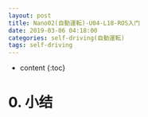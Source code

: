 ```yaml
---
layout: post
title: Nano02(自動運転)-U04-L18-ROS入门
date: 2019-03-06 04:18:00
categories: self-driving(自動運転)
tags: self-driving
---
```

* content
{:toc}

# 0. 小结